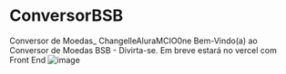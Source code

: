 # ConversorBSB
Conversor de Moedas_ ChangelleAluraMCIO0ne
Bem-Vindo(a) ao Conversor de Moedas BSB - Divirta-se. Em breve estará no vercel com Front End
![image](https://github.com/user-attachments/assets/64021392-9f00-4307-9a99-edc859d4aed5)
